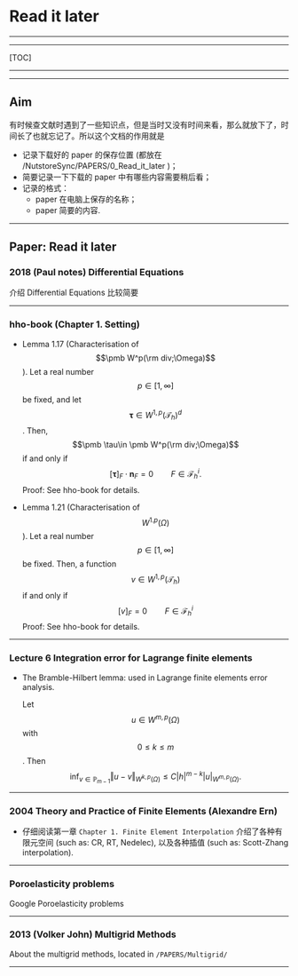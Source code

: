 # Read it later

---

---

[TOC]

---

---

## Aim

有时候查文献时遇到了一些知识点，但是当时又没有时间来看，那么就放下了，时间长了也就忘记了。所以这个文档的作用就是

- 记录下载好的 paper 的保存位置 (都放在 /NutstoreSync/PAPERS/0_Read_it_later )；
- 简要记录一下下载的 paper 中有哪些内容需要稍后看；
- 记录的格式：
  - paper 在电脑上保存的名称；
  - paper 简要的内容.

---

## Paper: Read it later



### 2018 (Paul notes) Differential Equations

介绍 Differential Equations 比较简要

---

### hho-book (Chapter 1. Setting)

- Lemma 1.17 (Characterisation of $$\pmb W^p(\rm div;\Omega)$$). Let a real number $$p\in[1,\infty]$$ be fixed, and let $$\pmb \tau\in W^{1,p}(\mathcal T_h)^d$$. Then, $$\pmb \tau\in \pmb W^p(\rm div;\Omega)$$ if and only if 
  $$
  [\pmb \tau]_F\cdot \pmb n_F = 0 \qquad F\in\mathcal F_h^i.
  $$
  Proof: See hho-book for details.

- Lemma 1.21 (Characterisation of $$W^{1.p}(\Omega)$$). Let a real number $$p\in[1,\infty]$$ be fixed. Then, a function $$v\in W^{1,p}(\mathcal T_h)$$ if and only if 
  $$
  [v]_F = 0 \qquad F\in \mathcal F_h^i
  $$
  Proof: See hho-book for details.



---

### Lecture 6 Integration error for Lagrange finite elements

- The Bramble-Hilbert lemma: used in Lagrange finite elements error analysis.

  Let $$u\in W^{m,p}(\Omega)$$ with $$0\leq k \leq m$$. Then
  $$
  \inf_{v\in \mathbb P_{m-1}}\Vert u-v \Vert_{W^{k,p}(\Omega)} \leq C |h|^{m-k} |u|_{W^{m,p}(\Omega)}.
  $$
  



---

### 2004 Theory and Practice of Finite Elements (Alexandre Ern)

- 仔细阅读第一章 `Chapter 1. Finite Element Interpolation` 介绍了各种有限元空间 (such as: CR, RT, Nedelec), 以及各种插值 (such as: Scott-Zhang interpolation). 



---

### Poroelasticity problems

Google Poroelasticity problems



---

### 2013 (Volker John) Multigrid Methods

About the multigrid methods, located in `/PAPERS/Multigrid/`



---









